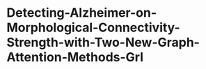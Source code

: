 # Detecting-Alzheimer-on-Morphological-Connectivity-Strength-with-Two-New-Graph-Attention-Methods-Grl